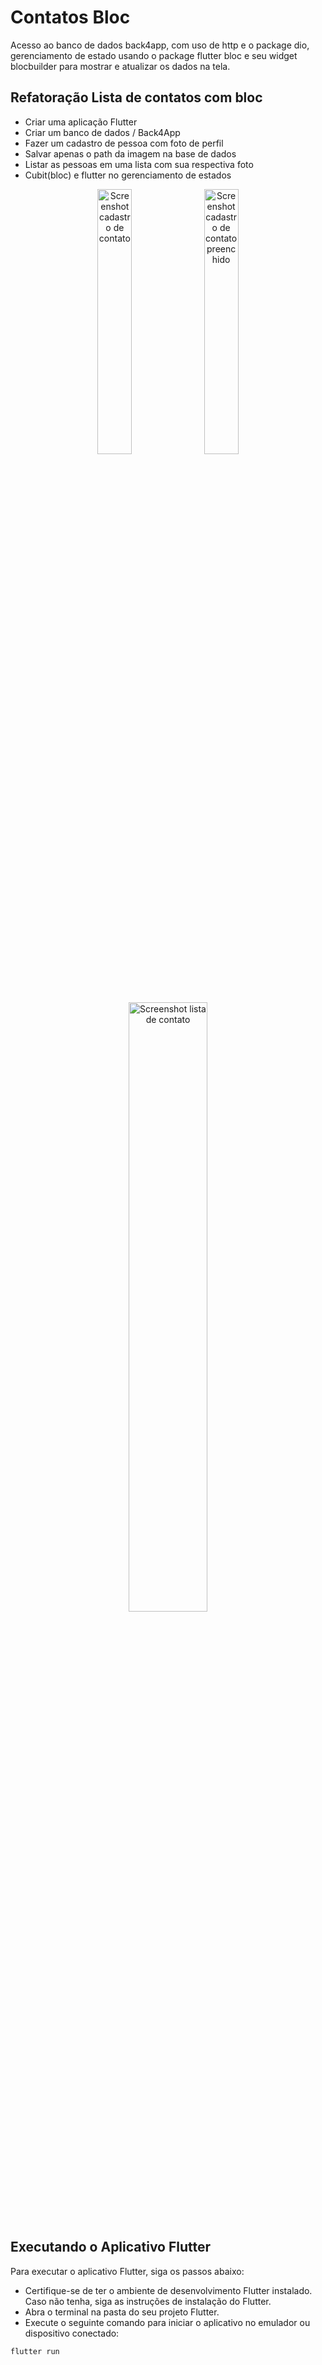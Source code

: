 # Contatos Bloc

Acesso ao banco de dados back4app, com uso de http e o package dio, gerenciamento de estado usando o package flutter bloc e seu widget blocbuilder para mostrar e atualizar os dados na tela.

## Refatoração Lista de contatos com bloc
*   Criar uma aplicação Flutter
*   Criar um banco de dados / Back4App
*   Fazer um cadastro de pessoa com foto de perfil
*   Salvar apenas o path da imagem na base de dados
*   Listar as pessoas em uma lista com sua respectiva foto
*   Cubit(bloc)  e flutter no gerenciamento de estados

<p align="center">
<img width="33%" src="https://github.com/giseletoledo/contatosapp/blob/main/screenshots/contatosapp1.png" alt="Screenshot cadastro de contato">
<img width="33%" src="https://github.com/giseletoledo/contatosapp/blob/main/screenshots/contatosapp2.png" alt="Screenshot cadastro de contato preenchido">
</p>

<p align="center">
<img width="50%" src="https://github.com/giseletoledo/contatosapp/blob/main/screenshots/contatosapp3.png" alt="Screenshot lista de contato">
</p>

## Executando o Aplicativo Flutter

Para executar o aplicativo Flutter, siga os passos abaixo:
* Certifique-se de ter o ambiente de desenvolvimento Flutter instalado. Caso não tenha, siga as instruções de instalação do Flutter.
* Abra o terminal na pasta do seu projeto Flutter.
* Execute o seguinte comando para iniciar o aplicativo no emulador ou dispositivo conectado:

```
flutter run
```
